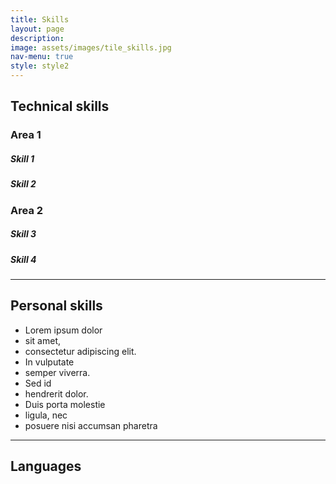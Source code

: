 ```yaml
---
title: Skills
layout: page
description:
image: assets/images/tile_skills.jpg
nav-menu: true
style: style2
---
```


<!-- Main -->
<div id="main" class="alt">

<!-- One -->
<section id="one">
	<div class="inner">

<!-- Technical skills -->
<div>
    <h2>Technical skills</h2>
	<div id="accordion">
		<!-- Area 1 -->
  		<h3>Area 1</h3>
  		<div class="skillset">
			<div class="skillset-item">
				<h5 class="skillset-level-title">Skill 1</h5>
				<div class="skillset-level-bar">
					<div class="skillset-level-bar-inner" data-level="98%" style="width: 98%;"></div>
				</div>
			</div>
			<div class="skillset-item">
				<h5 class="skillset-level-title">Skill 2</h5>
				<div class="skillset-level-bar">
					<div class="skillset-level-bar-inner" data-level="90%" style="width: 90%;"></div>
				</div>
			</div>
		</div>
		<!-- Area 2 -->
  		<h3>Area 2</h3>
  		<div class="skillset">
			<div class="skillset-item">
				<h5 class="skillset-level-title">Skill 3</h5>
				<div class="skillset-level-bar">
					<div class="skillset-level-bar-inner" data-level="80%" style="width: 80%;"></div>
				</div>
			</div>
			<div class="skillset-item">
				<h5 class="skillset-level-title">Skill 4</h5>
				<div class="skillset-level-bar">
					<div class="skillset-level-bar-inner" data-level="60%" style="width: 60%;"></div>
				</div>
			</div>
		</div>
	</div>
</div>

<hr class="major">

<!-- Personal skills -->
<div>
    <h2>Personal skills</h2>
	<ul class="actions centered">
		<li class="button accent2">Lorem ipsum dolor</li>
		<li class="button accent2">sit amet,</li>
		<li class="button accent2">consectetur adipiscing elit.</li>
		<li class="button accent2">In vulputate</li>
		<li class="button accent2">semper viverra.</li>
		<li class="button accent2">Sed id</li>
		<li class="button accent2">hendrerit dolor.</li>
		<li class="button accent2">Duis porta molestie</li>
		<li class="button accent2">ligula, nec</li>
		<li class="button accent2">posuere nisi accumsan pharetra</li>
	</ul>
</div>

<hr class="major">

<!-- Languages -->
<div>
    <h2>Languages</h2>
</div>

</div>
</section>

</div>
